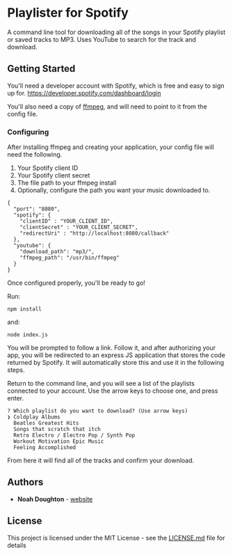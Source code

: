 # Playlister for Spotify

A command line tool for downloading all of the songs in your Spotify playlist or saved tracks to MP3. Uses YouTube to search for the track and download.

## Getting Started

You'll need a developer account with Spotify, which is free and easy to sign up for. https://developer.spotify.com/dashboard/login

You'll also need a copy of [ffmpeg](https://www.ffmpeg.org/), and will need to point to it from the config file.


### Configuring

After installing ffmpeg and creating your application, your config file will need the following.

1. Your Spotify client ID
2. Your Spotify client secret
3. The file path to your ffmpeg install
4. Optionally, configure the path you want your music downloaded to.

```
{
  "port": "8080",
  "spotify": {
    "clientID" : "YOUR_CLIENT_ID",
    "clientSecret" : "YOUR_CLIENT_SECRET",
    "redirectUri" : "http://localhost:8080/callback"
  },
  "youtube": {
    "download_path": "mp3/",
    "ffmpeg_path": "/usr/bin/ffmpeg"
  }
}

```

Once configured properly, you'll be ready to go!


Run:
```
npm install
```

and:
```
node index.js
```

You will be prompted to follow a link. Follow it, and after authorizing your app, you will be redirected to an express JS application that stores the code returned by Spotify. It will automatically store this and use it in the following steps.

Return to the command line, and you will see a list of the playlists connected to your account. Use the arrow keys to choose one, and press enter.

````
? Which playlist do you want to download? (Use arrow keys)
❯ Coldplay Albums 
  Beatles Greatest Hits 
  Songs that scratch that itch 
  Retro Electro / Electro Pop / Synth Pop 
  Workout Motivation Epic Music  
  Feeling Accomplished 
````

From here it will find all of the tracks and confirm your download. 
## Authors

* **Noah Doughton**  - [website](https://noahdoughton.com)

## License

This project is licensed under the MIT License - see the [LICENSE.md](LICENSE.md) file for details
